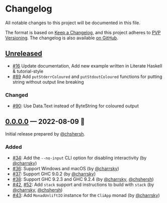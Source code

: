# Changelog

All notable changes to this project will be documented in this file.

The format is based on [Keep a Changelog](https://keepachangelog.com/en/1.0.0/),
and this project adheres to [PVP Versioning][1]. The changelog is also
available [on GitHub][2].

## [Unreleased]
- [#16](https://github.com/chshersh/iris/issues/16)
  Update documentation, Add new example written in Literate Haskell & tutorial-style
- [#89](https://github.com/chshersh/iris/issues/89)
  Add `putStderrColoured` and `putStdoutColoured` functions for putting string
  without output line breaking

### Changed

- [#90](https://github.com/chshersh/iris/issues/90):
  Use Data.Text instead of ByteString for coloured output

## [0.0.0.0] — 2022-08-09 🌇

Initial release prepared by [@chshersh](https://github.com/chshersh).

### Added

- [#34](https://github.com/chshersh/iris/issues/34):
  Add the `--no-input` CLI option for disabling interactivity
  (by [@charrsky](https://github.com/charrsky))
- [#36](https://github.com/chshersh/iris/issues/36):
  Support Windows and macOS
  (by [@charrsky](https://github.com/charrsky))
- [#37](https://github.com/chshersh/iris/issues/37):
  Support GHC 9.0.2
  (by [@charrsky](https://github.com/charrsky))
- [#38](https://github.com/chshersh/iris/issues/38):
  Support GHC 9.2.3 and GHC 9.2.4
  (by [@charrsky](https://github.com/charrsky), [@chshersh](https://github.com/chshersh))
- [#42](https://github.com/chshersh/iris/issues/42),
  [#52](https://github.com/chshersh/iris/issues/52):
  Add `stack` support and instructions to build with `stack`
  (by [@charrsky](https://github.com/charrsky), [@chshersh](https://github.com/chshersh))
- [#43](https://github.com/chshersh/iris/issues/43):
  Add `MonadUnliftIO` instance for the `CliApp` monad
  (by [@charrsky](https://github.com/charrsky))

[1]: https://pvp.haskell.org
[2]: https://github.com/chshersh/iris/releases

[Unreleased]: https://github.com/chshersh/iris/compare/v0.0.0.0...HEAD
[0.0.0.0]: https://github.com/chshersh/iris/releases/tag/v0.0.0.0

